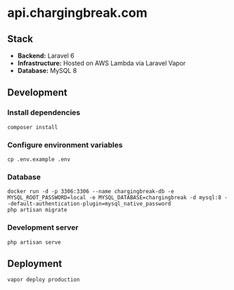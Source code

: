 # api.chargingbreak.com

## Stack

* **Backend:** Laravel 6
* **Infrastructure:** Hosted on AWS Lambda via Laravel Vapor
* **Database:** MySQL 8

## Development

### Install dependencies

```
composer install
```


### Configure environment variables
```
cp .env.example .env
```

### Database

```
docker run -d -p 3306:3306 --name chargingbreak-db -e MYSQL_ROOT_PASSWORD=local -e MYSQL_DATABASE=chargingbreak -d mysql:8 --default-authentication-plugin=mysql_native_password
php artisan migrate
```

### Development server

```
php artisan serve
```

## Deployment

```
vapor deploy production
```
